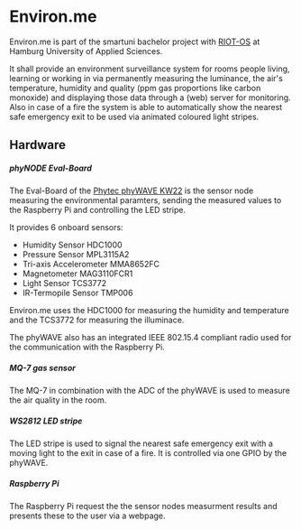 # Environ.me #

Environ.me is part of the smartuni bachelor project with [RIOT-OS](https://github.com/RIOT-OS/RIOT)
at Hamburg University of Applied Sciences.

It shall provide an environment surveillance system for rooms people living, learning or working in
via permanently measuring the luminance, the air's temperature, humidity and quality (ppm gas proportions like carbon monoxide)
and displaying those data through a (web) server for monitoring.
Also in case of a fire the system is able to automatically show the nearest safe emergency exit to be used
via animated coloured light stripes.

## Hardware ##

##### phyNODE Eval-Board #####

The Eval-Board of the [Phytec phyWAVE KW22](https://github.com/RIOT-OS/RIOT/wiki/Board%3A-Phytec-phyWAVE-KW22)
is the sensor node measuring the environmental paramters, sending the measured values to the Raspberry Pi
and controlling the LED stripe.

It provides 6 onboard sensors:

* Humidity Sensor HDC1000
* Pressure Sensor MPL3115A2
* Tri-axis Accelerometer MMA8652FC
* Magnetometer MAG3110FCR1
* Light Sensor TCS3772
* IR-Termopile Sensor TMP006

Environ.me uses the HDC1000 for measuring the humidity and temperature and the TCS3772 for measuring the illuminace.

The phyWAVE also has an integrated IEEE 802.15.4 compliant radio used for the communication with the Raspberry Pi.

##### MQ-7 gas sensor #####

The MQ-7 in combination with the ADC of the phyWAVE is used to measure the air quality in the room.

##### WS2812 LED stripe #####

The LED stripe is used to signal the nearest safe emergency exit with a moving light to the exit in case of a fire.
It is controlled via one GPIO by the phyWAVE.

##### Raspberry Pi #####

The Raspberry Pi request the the sensor nodes measurment results and presents these to the user via a webpage.
